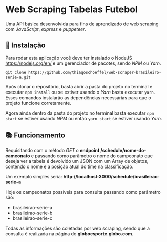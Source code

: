 # Web Scraping Tabelas Futebol

Uma API básica desenvolvida para fins de aprendizado de web scraping com *JavaScript*, *express* e *puppeteer*.

## 🧰 Instalação

Para rodar esta aplicação você deve ter instalado o NodeJS <https://nodejs.org/en/> e um gerenciador de pacotes, 
sendo *NPM* ou *Yarn*.

`git clone https://github.com/thiagoschoeffel/web-scraper-brasileiro-serie-a.git`

Após clonar o repositório, basta abrir a pasta do projeto no terminal e executar `npm install` ou 
se estiver usando o *Yarn* basta executar `yarn`. Esses comandos instalarão as dependências necessárias para
que o projeto funcione corretamente.

Agora ainda dentro da pasta do projeto no terminal basta executar `npm start` se estiver usando *NPM* ou
então `yarn start` se estiver usando *Yarn*.

## 📚 Funcionamento

Requisitando com o método *GET* o **endpoint /schedule/nome-do-cameonato** e passando como parâmetro o nome do campeonato que deseja 
ver a tabela é devolvido um JSON com um Array de objetos, contendo o nome e a posição atual do time na classificação. 

Um exemplo simples seria: **http://localhost:3000/schedule/brasileirao-serie-a**

Hoje os campeonatos possíveis para consulta passando como parâmetro são:

* brasileirao-serie-a
* brasileirao-serie-b
* brasileirao-serie-c

Todas as informações são coletadas por web scraping, sendo que a consulta é realizada na página do __globoesporte.globo.com__.